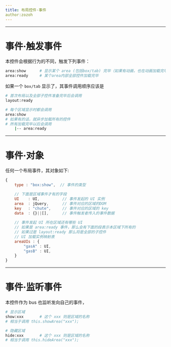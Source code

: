 ```yaml
---
title: 布局控件·事件
author:zozoh
---
```


----------------------------------
# 事件·触发事件

本控件会根据行为的不同，触发下列事件：

```bash
area:show      # 显示某个 area (包括box/tab) 完毕（如果有动画，也在动画加载完毕后）
area:ready     # 某个area内部全部控件加载完毕
```

如果一个 `box/tab` 显示了，其事件调用顺序应该是

```bash
# 首次布局以及全部子控件准备完毕后会调用
layout:ready

# 每个区域显示时都会调用
area:show
# 如果有的话，就异步加载所有的控件
# 所有加载完毕以后会调用
    |-- area:ready
```

----------------------------------
# 事件·对象

任何一个布局事件，其对象如下:

```js
{
    type : "box:show",  // 事件的类型

    // 下面是区域事件才有的字段
    UI    : UI,          // 事件发起的 UI 实例
    area  : jQuery,      // 事件对应的区域的DOM
    key   : "chute",     // 事件对应的区域的 key
    data  : {}||[],      // 事件触发者传入的事件数据
    
    // 事件发起 UI 所在区域还有哪些 UI
    // 如果是 area:ready 事件，那么会有下面的段表示本区域下所有的
    // 如果过是 layout:ready 那么将是全部的子控件
    // UI 加载实例映射表
    areaUIs : {
        "gasA" : UI,
        "gasB" : UI,
    }
}
```

----------------------------------
# 事件·监听事件

本控件作为 bus 也监听发向自己的事件，

```bash
# 显示区域
show:xxx       # 这个 xxx 则是区域的名称
# 相当于调用 this.showArea("xxx"); 

# 隐藏区域
hide:xxx       # 这个 xxx 则是区域的名称
# 相当于调用 this.hideArea("xxx");
```